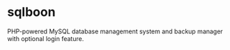 sqlboon
=======

PHP-powered MySQL database management system and backup manager with optional login feature.
